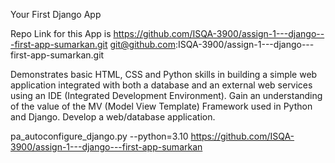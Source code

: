 Your First Django App

Repo Link for this App is 
https://github.com/ISQA-3900/assign-1---django---first-app-sumarkan.git
git@github.com:ISQA-3900/assign-1---django---first-app-sumarkan.git


Demonstrates basic HTML, CSS and Python skills in building a simple web application integrated with both a database and an external web services using an IDE (Integrated Development Environment).
Gain an understanding of the value of the MV (Model View Template) Framework used in Python and Django.
Develop a web/database application.


pa_autoconfigure_django.py --python=3.10 https://github.com/ISQA-3900/assign-1---django---first-app-sumarkan
